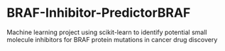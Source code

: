 # BRAF-Inhibitor-PredictorBRAF
Machine learning project using scikit-learn to identify potential small molecule inhibitors for BRAF protein mutations in cancer drug discovery
